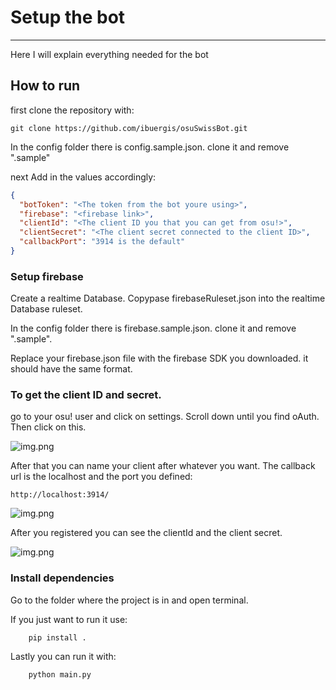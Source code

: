 # Setup the bot
***
Here I will explain everything needed for the bot

## How to run
first clone the repository with:
```
git clone https://github.com/ibuergis/osuSwissBot.git
```

In the config folder there is config.sample.json. clone it and remove ".sample"

next Add in the values accordingly:
````json
{
  "botToken": "<The token from the bot youre using>",
  "firebase": "<firebase link>",
  "clientId": "<The client ID you that you can get from osu!>",
  "clientSecret": "<The client secret connected to the client ID>",
  "callbackPort": "3914 is the default"
}
````


### Setup firebase
Create a realtime Database. Copypase firebaseRuleset.json into the realtime Database ruleset.

In the config folder there is firebase.sample.json. clone it and remove ".sample".

Replace your firebase.json file with the firebase SDK you downloaded. it should have the same format.


### To get the client ID and secret.
go to your osu! user and click on settings. Scroll down until you find oAuth.
Then click on this.

![img.png](.github/readmeFiles/newoauthappication.png)

After that you can name your client after whatever you want.
The callback url is the localhost and the port you defined:
```
http://localhost:3914/
```

![img.png](.github/readmeFiles/clientDataPutInSmthIdk.png)

After you registered you can see the clientId and the client secret.

![img.png](.github/readmeFiles/clientIdAndSecret.png)


### Install dependencies

Go to the folder where the project is in and open terminal.

If you just want to run it use:
```
    pip install .
```

Lastly you can run it with:
```
    python main.py
```
